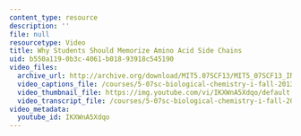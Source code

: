 ```yaml
---
content_type: resource
description: ''
file: null
resourcetype: Video
title: Why Students Should Memorize Amino Acid Side Chains
uid: b550a119-0b3c-4061-b018-93918c545190
video_files:
  archive_url: http://archive.org/download/MIT5.07SCF13/MIT5_07SCF13_INT_JOANNE_D_300k.mp4
  video_captions_file: /courses/5-07sc-biological-chemistry-i-fall-2013/c67c09691473553eae1868e59f55d063_IKXWnA5Xdqo.vtt
  video_thumbnail_file: https://img.youtube.com/vi/IKXWnA5Xdqo/default.jpg
  video_transcript_file: /courses/5-07sc-biological-chemistry-i-fall-2013/6d299601babbb237953d2adc2bfb850c_IKXWnA5Xdqo.pdf
video_metadata:
  youtube_id: IKXWnA5Xdqo
---
```

